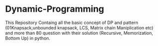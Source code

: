 # Dynamic-Programming
This Repository Containg all the basic concept of DP and pattern (01Knapsack,unbounded knapsack, LCS, Matrix chain Maniplication  etc) and more than 80 question with their solution (Recursive, Memorization, Bottom Up) in python.
